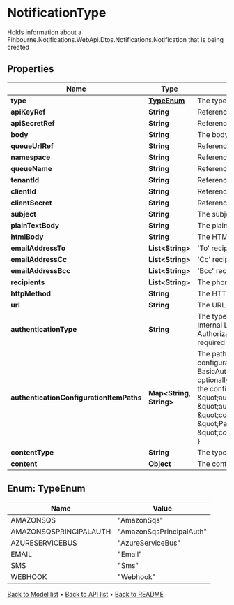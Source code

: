 

# NotificationType

Holds information about a Finbourne.Notifications.WebApi.Dtos.Notifications.Notification that is being created

## Properties

| Name | Type | Description | Notes |
|------------ | ------------- | ------------- | -------------|
|**type** | [**TypeEnum**](#TypeEnum) | The type of delivery mechanism for this notification |  |
|**apiKeyRef** | **String** | Reference to API key from Configuration Store |  |
|**apiSecretRef** | **String** | Reference to API secret from Configuration Store |  |
|**body** | **String** | The body of the SMS |  |
|**queueUrlRef** | **String** | Reference to queue url from Configuration Store |  |
|**namespace** | **String** | Reference to namespace from Configuration Store |  |
|**queueName** | **String** | Reference to queue name from Configuration Store |  |
|**tenantId** | **String** | Reference to tenant id from Configuration Store |  |
|**clientId** | **String** | Reference to client id from Configuration Store |  |
|**clientSecret** | **String** | Reference to client secret from Configuration Store |  |
|**subject** | **String** | The subject of the email |  |
|**plainTextBody** | **String** | The plain text body of the email |  |
|**htmlBody** | **String** | The HTML body of the email (if any) |  [optional] |
|**emailAddressTo** | **List&lt;String&gt;** | &#39;To&#39; recipients of the email |  |
|**emailAddressCc** | **List&lt;String&gt;** | &#39;Cc&#39; recipients of the email |  [optional] |
|**emailAddressBcc** | **List&lt;String&gt;** | &#39;Bcc&#39; recipients of the email |  [optional] |
|**recipients** | **List&lt;String&gt;** | The phone numbers to which the SMS will be sent to (E.164 format) |  |
|**httpMethod** | **String** | The HTTP method such as GET, POST, etc. to use on the request |  |
|**url** | **String** | The URL to send the request to |  |
|**authenticationType** | **String** | The type of authentication to use on the request, can be one of the following values:  - Lusid - Internal LUSID call  - BasicAuth - User specified Username and password  - BearerToken - Authorization header with Bearer scheme and user specified key  - None - No Authorization required on the webhook call |  |
|**authenticationConfigurationItemPaths** | **Map&lt;String, String&gt;** | The paths of the Configuration Store configuration items that contain the authentication configuration. Each  authentication type requires different keys:  - Lusid - None required  - BasicAuth - Requires &#39;Username&#39; and &#39;Password&#39;  - BearerToken - Requires &#39;BearerToken&#39; and optionally &#39;BearerScheme&#39;  - None - None required     e.g. the following would be valid assuming that the config is present in the configuration store at the  specified paths:      \&quot;authenticationType\&quot;: \&quot;BasicAuth\&quot;,   \&quot;authenticationConfigurationItemPaths\&quot;: {   \&quot;Username\&quot;: \&quot;config://personal/myUserId/WebhookConfigurations/ExampleService/AdminUser\&quot;,   \&quot;Password\&quot;: \&quot;config://personal/myUserId/WebhookConfigurations/ExampleService/AdminPassword\&quot;   } |  [optional] |
|**contentType** | **String** | The type of the content e.g. Json |  |
|**content** | **Object** | The content of the request |  [optional] |



## Enum: TypeEnum

| Name | Value |
|---- | -----|
| AMAZONSQS | &quot;AmazonSqs&quot; |
| AMAZONSQSPRINCIPALAUTH | &quot;AmazonSqsPrincipalAuth&quot; |
| AZURESERVICEBUS | &quot;AzureServiceBus&quot; |
| EMAIL | &quot;Email&quot; |
| SMS | &quot;Sms&quot; |
| WEBHOOK | &quot;Webhook&quot; |



[Back to Model list](../README.md#documentation-for-models) &#8226; [Back to API list](../README.md#documentation-for-api-endpoints) &#8226; [Back to README](../README.md)


